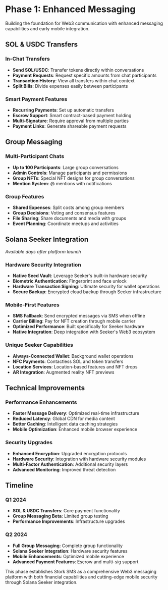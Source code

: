 # Phase 1: Enhanced Messaging

Building the foundation for Web3 communication with enhanced messaging capabilities and early mobile integration.

## SOL & USDC Transfers

### In-Chat Transfers
- **Send SOL/USDC**: Transfer tokens directly within conversations
- **Payment Requests**: Request specific amounts from chat participants
- **Transaction History**: View all transfers within chat context
- **Split Bills**: Divide expenses easily between participants

### Smart Payment Features
- **Recurring Payments**: Set up automatic transfers
- **Escrow Support**: Smart contract-based payment holding
- **Multi-Signature**: Require approval from multiple parties
- **Payment Links**: Generate shareable payment requests

## Group Messaging

### Multi-Participant Chats
- **Up to 100 Participants**: Large group conversations
- **Admin Controls**: Manage participants and permissions
- **Group NFTs**: Special NFT designs for group conversations
- **Mention System**: @ mentions with notifications

### Group Features
- **Shared Expenses**: Split costs among group members
- **Group Decisions**: Voting and consensus features
- **File Sharing**: Share documents and media with groups
- **Event Planning**: Coordinate meetups and activities

## Solana Seeker Integration

*Available days after platform launch*

### Hardware Security Integration
- **Native Seed Vault**: Leverage Seeker's built-in hardware security
- **Biometric Authentication**: Fingerprint and face unlock
- **Hardware Transaction Signing**: Ultimate security for wallet operations
- **Secure Backup**: Encrypted cloud backup through Seeker infrastructure

### Mobile-First Features
- **SMS Fallback**: Send encrypted messages via SMS when offline
- **Carrier Billing**: Pay for NFT creation through mobile carrier
- **Optimized Performance**: Built specifically for Seeker hardware
- **Native Integration**: Deep integration with Seeker's Web3 ecosystem

### Unique Seeker Capabilities
- **Always-Connected Wallet**: Background wallet operations
- **NFC Payments**: Contactless SOL and token transfers
- **Location Services**: Location-based features and NFT drops
- **AR Integration**: Augmented reality NFT previews

## Technical Improvements

### Performance Enhancements
- **Faster Message Delivery**: Optimized real-time infrastructure
- **Reduced Latency**: Global CDN for media content
- **Better Caching**: Intelligent data caching strategies
- **Mobile Optimization**: Enhanced mobile browser experience

### Security Upgrades
- **Enhanced Encryption**: Upgraded encryption protocols
- **Hardware Security**: Integration with hardware security modules
- **Multi-Factor Authentication**: Additional security layers
- **Advanced Monitoring**: Improved threat detection

## Timeline

### Q1 2024
- **SOL & USDC Transfers**: Core payment functionality
- **Group Messaging Beta**: Limited group testing
- **Performance Improvements**: Infrastructure upgrades

### Q2 2024
- **Full Group Messaging**: Complete group functionality
- **Solana Seeker Integration**: Hardware security features
- **Mobile Enhancements**: Optimized mobile experience
- **Advanced Payment Features**: Escrow and multi-sig support

This phase establishes Stork SMS as a comprehensive Web3 messaging platform with both financial capabilities and cutting-edge mobile security through Solana Seeker integration.

